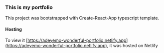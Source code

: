 ### This is my portfolio

This project was bootstrapped with Create-React-App typescript template.

#### Hosting

To view it [https://adeyemo-wonderful-portfolio.netlify.app](https://adeyemo-wonderful-portfolio.netlify.app), it was hosted on Netlify
